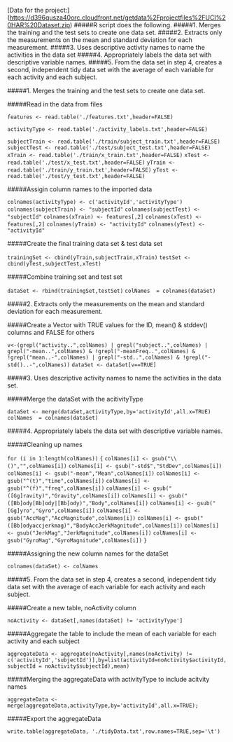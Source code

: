 [Data for the project:] (https://d396qusza40orc.cloudfront.net/getdata%2Fprojectfiles%2FUCI%20HAR%20Dataset.zip)
#####R script does the following. 
#####1. Merges the training and the test sets to create one data set.
#####2. Extracts only the measurements on the mean and standard deviation for each measurement. 
#####3. Uses descriptive activity names to name the activities in the data set
#####4. Appropriately labels the data set with descriptive variable names. 
#####5. From the data set in step 4, creates a second, independent tidy data set with the average of each variable for each activity and each subject.





#####1. Merges the training and the test sets to create one data set.

#####Read in the data from files

`features <- read.table('./features.txt',header=FALSE)`

`activityType <- read.table('./activity_labels.txt',header=FALSE)`

`subjectTrain <- read.table('./train/subject_train.txt',header=FALSE)`
`subjectTest <- read.table('./test/subject_test.txt',header=FALSE)`
`xTrain <- read.table('./train/x_train.txt',header=FALSE)`
`xTest <- read.table('./test/x_test.txt',header=FALSE)`
`yTrain <- read.table('./train/y_train.txt',header=FALSE)`
`yTest <- read.table('./test/y_test.txt',header=FALSE)`

#####Assigin column names to the imported data

`colnames(activityType) <- c('activityId','activityType')`
`colnames(subjectTrain) <- "subjectId"`
`colnames(subjectTest) <- "subjectId"`
`colnames(xTrain) <- features[,2]`
`colnames(xTest) <- features[,2]`
`colnames(yTrain) <- "activityId"`
`colnames(yTest) <- "activityId"`

#####Create the final training data set & test data set

`trainingSet <- cbind(yTrain,subjectTrain,xTrain)`
`testSet <- cbind(yTest,subjectTest,xTest)`

#####Combine training set and test set

`dataSet <- rbind(trainingSet,testSet)`
`colNames  = colnames(dataSet)`



#####2. Extracts only the measurements on the mean and standard deviation for each measurement.

#####Create a Vector with TRUE values for the ID, mean() & stddev() columns and FALSE for others

`v<-(grepl("activity..",colNames) | grepl("subject..",colNames) | grepl("-mean..",colNames) & !grepl("-meanFreq..",colNames) & !grepl("mean..-",colNames) | grepl("-std..",colNames) & !grepl("-std()..-",colNames))`
`dataSet <- dataSet[v==TRUE]`


#####3. Uses descriptive activity names to name the activities in the data set.

#####Merge the dataSet with the acitivityType

`dataSet <- merge(dataSet,activityType,by='activityId',all.x=TRUE)`
`colNames  = colnames(dataSet)`



#####4. Appropriately labels the data set with descriptive variable names.

#####Cleaning up names

`for (i in 1:length(colNames))` 
`{` 
`colNames[i] <- gsub("\\()","",colNames[i])`
`colNames[i] <- gsub("-std$","StdDev",colNames[i])`
`colNames[i] <- gsub("-mean","Mean",colNames[i])`
`colNames[i] <- gsub("^(t)","time",colNames[i])`
`colNames[i] <- gsub("^(f)","freq",colNames[i])`
`colNames[i] <- gsub("([Gg]ravity)","Gravity",colNames[i])`
`colNames[i] <- gsub("([Bb]ody[Bb]ody|[Bb]ody)","Body",colNames[i])`
`colNames[i] <- gsub("[Gg]yro","Gyro",colNames[i])`
`colNames[i] <- gsub("AccMag","AccMagnitude",colNames[i])`
`colNames[i] <- gsub("([Bb]odyaccjerkmag)","BodyAccJerkMagnitude",colNames[i])`
`colNames[i] <- gsub("JerkMag","JerkMagnitude",colNames[i])`
`colNames[i] <- gsub("GyroMag","GyroMagnitude",colNames[i])`
`}`

#####Assigning the new column names for the dataSet

`colnames(dataSet) <- colNames`

#####5. From the data set in step 4, creates a second, independent tidy data set with the average of each variable for each activity and each subject.

#####Create a new table, noActivity column

`noActivity <- dataSet[,names(dataSet) != 'activityType']`

#####Aggregate the table to include the mean of each variable for each activity and each subject

`aggregateData <- aggregate(noActivity[,names(noActivity) != c('activityId','subjectId')],by=list(activityId=noActivity$activityId,subjectId = noActivity$subjectId),mean)`


#####Merging the aggregateData with activityType to include acitvity names

`aggregateData <- merge(aggregateData,activityType,by='activityId',all.x=TRUE);`

#####Export the aggregateData
 
`write.table(aggregateData, './tidyData.txt',row.names=TRUE,sep='\t')`
